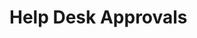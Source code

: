 [title]: # (Help Desk Approvals)
[tags]: # (Help Desk,Approvals)
[priority]: # (9000)
# Help Desk Approvals
